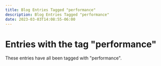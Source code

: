 ```yaml
---
title: Blog Entries Tagged "performance"
description: Blog Entries Tagged "performance"
date: 2023-03-03T14:08:55-06:00
---
```

# Entries with the tag "performance"

These entries have all been tagged with "performance".
